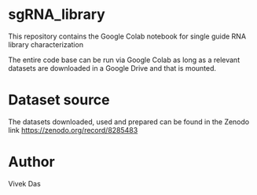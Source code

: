 # sgRNA_library
This repository contains the Google Colab notebook for single guide RNA library characterization

The entire code base can be run via Google Colab as long as a relevant datasets are downloaded in a Google Drive and that is mounted.

# Dataset source
The datasets downloaded, used and prepared can be found in the Zenodo link https://zenodo.org/record/8285483

# Author
Vivek Das
